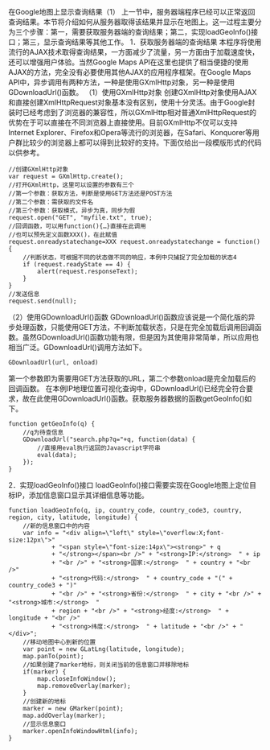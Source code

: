 在Google地图上显示查询结果（1）
上一节中，服务器端程序已经可以正常返回查询结果。本节将介绍如何从服务器取得该结果并显示在地图上。这一过程主要分为三个步骤：第一，需要获取服务器端的查询结果；第二，实现loadGeoInfo()接口；第三，显示查询结果等其他工作。
1．获取服务器端的查询结果
本程序将使用流行的AJAX技术取得查询结果，一方面减少了流量，另一方面由于加载速度快，还可以增强用户体验。当然Google Maps API在这里也提供了相当便捷的使用AJAX的方法，完全没有必要使用其他AJAX的应用程序框架。在Google Maps API中，异步调用有两种方法，一种是使用GXmlHttp对象，另一种是使用GDownloadUrl()函数。
（1）使用GXmlHttp对象
创建GXmlHttp对象使用AJAX和直接创建XmlHttpRequest对象基本没有区别，使用十分灵活。由于Google封装时已经考虑到了浏览器的兼容性，所以GXmlHttp相对普通XmlHttpRequest的优势在于可以直接在不同浏览器上直接使用。目前GXmlHttp不仅可以支持Internet Explorer、Firefox和Opera等流行的浏览器，在Safari、Konquorer等用户群比较少的浏览器上都可以得到比较好的支持。下面仅给出一段模版形式的代码以供参考。
```  
//创建GXmlHttp对象 
var request = GXmlHttp.create();
//打开GXmlHttp，这里可以设置的参数有三个 
//第一个参数：获取方法，判断是使用GET方法还是POST方法 
//第二个参数：需获取的文件名 
//第三个参数：获取模式，异步为真，同步为假 
request.open("GET", "myfile.txt", true);
//回调函数，可以用function(){…}直接在此调用 
//也可以预先定义函数XXX()，在此赋值 
request.onreadystatechange=XXX request.onreadystatechange = function() {
	//判断状态，可根据不同的状态做不同的响应，本例中只捕捉了完全加载的状态4 
	if (request.readyState == 4) { 
		alert(request.responseText);
	} 
} 
//发送信息 
request.send(null);
```
（2）使用GDownloadUrl()函数
GDownloadUrl()函数应该说是一个简化版的异步处理函数，只能使用GET方法，不判断加载状态，只是在完全加载后调用回调函数。虽然GDownloadUrl()函数功能有限，但是因为其使用非常简单，所以应用也相当广泛。GDownloadUrl()调用方法如下。
```  
GDownloadUrl(url, onload)
```
第一个参数即为需要用GET方法获取的URL，第二个参数onload是完全加载后的回调函数。
在本例IP地理位置可视化查询中，GDownloadUrl()已经完全符合要求，故在此使用GDownloadUrl()函数。获取服务器数据的函数getGeoInfo()如下。
```  
function getGeoInfo(q) {
	//q为待查信息 
	GDownloadUrl("search.php?q="+q, function(data) {
		//直接用eval执行返回的Javascript字符串 
		eval(data);
	}); 
}
```
2．实现loadGeoInfo()接口
loadGeoInfo()接口需要实现在Google地图上定位目标IP，添加信息窗口显示其详细信息等功能。
```  
function loadGeoInfo(q, ip, country_code, country_code3, country, region, city, latitude, longitude) {
	//新的信息窗口中的内容 
	var info = "<div align=\"left\" style=\"overflow:X;font-size:12px\">"
			+ "<span style=\"font-size:14px\"><strong>" + q
			+ "</strong></span><br />" + "<strong>IP:</strong>  " + ip
			+ "<br />" + "<strong>国家:</strong>  " + country + "<br />"
			+ "<strong>代码:</strong>  " + country_code + "(" + country_code3 + ")"
			+ "<br />" + "<strong>省份:</strong>  " + city + "<br />" + "<strong>城市:</strong>  "
			+ region + "<br />" + "<strong>经度:</strong>  " + longitude + "<br />"
			+ "<strong>纬度:</strong>  " + latitude + "<br />" + "</div>";
	//移动地图中心到新的位置 
	var point = new GLatLng(latitude, longitude);
	map.panTo(point);
	//如果创建了marker地标，则关闭当前的信息窗口并移除地标 
	if(marker) {
		map.closeInfoWindow();
		map.removeOverlay(marker);
	} 
	//创建新的地标 
	marker = new GMarker(point);
	map.addOverlay(marker);
	//显示信息窗口 
	marker.openInfoWindowHtml(info);
}
```